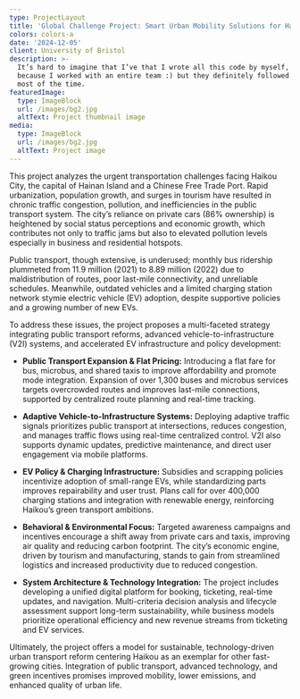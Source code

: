 ```yaml
---
type: ProjectLayout
title: 'Global Challenge Project: Smart Urban Mobility Solutions for Haikou City'
colors: colors-a
date: '2024-12-05'
client: University of Bristol
description: >-
  It’s hard to imagine that I’ve that I wrote all this code by myself, probably
  because I worked with an entire team :) but they definitely followed my lead
  most of the time.
featuredImage:
  type: ImageBlock
  url: /images/bg2.jpg
  altText: Project thumbnail image
media:
  type: ImageBlock
  url: /images/bg2.jpg
  altText: Project image
---
```

This project analyzes the urgent transportation challenges facing Haikou City, the capital of Hainan Island and a Chinese Free Trade Port. Rapid urbanization, population growth, and surges in tourism have resulted in chronic traffic congestion, pollution, and inefficiencies in the public transport system. The city’s reliance on private cars (86% ownership) is heightened by social status perceptions and economic growth, which contributes not only to traffic jams but also to elevated pollution levels especially in business and residential hotspots.

Public transport, though extensive, is underused; monthly bus ridership plummeted from 11.9 million (2021) to 8.89 million (2022) due to maldistribution of routes, poor last-mile connectivity, and unreliable schedules. Meanwhile, outdated vehicles and a limited charging station network stymie electric vehicle (EV) adoption, despite supportive policies and a growing number of new EVs.

To address these issues, the project proposes a multi-faceted strategy integrating public transport reforms, advanced vehicle-to-infrastructure (V2I) systems, and accelerated EV infrastructure and policy development:

*   **Public Transport Expansion & Flat Pricing:** Introducing a flat fare for bus, microbus, and shared taxis to improve affordability and promote mode integration. Expansion of over 1,300 buses and microbus services targets overcrowded routes and improves last-mile connections, supported by centralized route planning and real-time tracking.

*   **Adaptive Vehicle-to-Infrastructure Systems:** Deploying adaptive traffic signals prioritizes public transport at intersections, reduces congestion, and manages traffic flows using real-time centralized control. V2I also supports dynamic updates, predictive maintenance, and direct user engagement via mobile platforms.

*   **EV Policy & Charging Infrastructure:** Subsidies and scrapping policies incentivize adoption of small-range EVs, while standardizing parts improves repairability and user trust. Plans call for over 400,000 charging stations and integration with renewable energy, reinforcing Haikou’s green transport ambitions.

*   **Behavioral & Environmental Focus:** Targeted awareness campaigns and incentives encourage a shift away from private cars and taxis, improving air quality and reducing carbon footprint. The city’s economic engine, driven by tourism and manufacturing, stands to gain from streamlined logistics and increased productivity due to reduced congestion.

*   **System Architecture & Technology Integration:** The project includes developing a unified digital platform for booking, ticketing, real-time updates, and navigation. Multi-criteria decision analysis and lifecycle assessment support long-term sustainability, while business models prioritize operational efficiency and new revenue streams from ticketing and EV services.

Ultimately, the project offers a model for sustainable, technology-driven urban transport reform centering Haikou as an exemplar for other fast-growing cities. Integration of public transport, advanced technology, and green incentives promises improved mobility, lower emissions, and enhanced quality of urban life.



